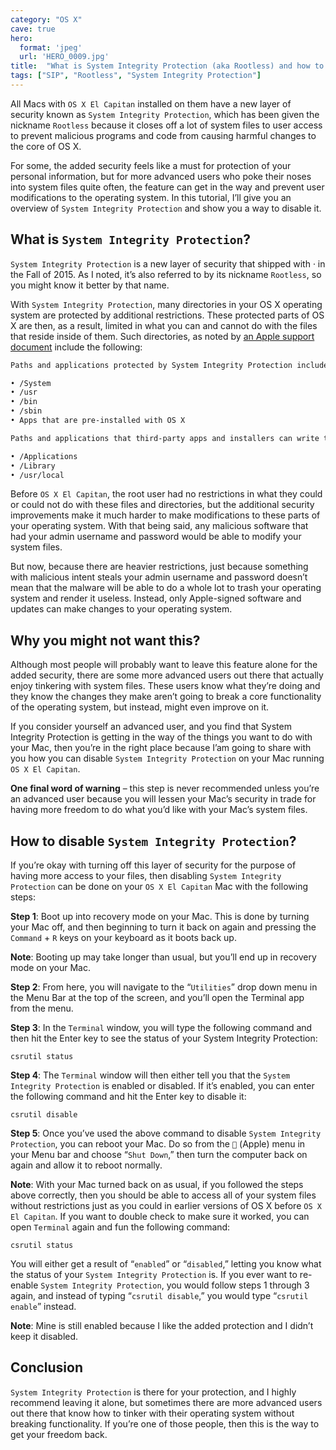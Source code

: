 ```yaml
---
category: "OS X"
cave: true
hero:
  format: 'jpeg'
  url: 'HERO_0009.jpg'
title:  "What is System Integrity Protection (aka Rootless) and how to disable it"
tags: ["SIP", "Rootless", "System Integrity Protection"]
---
```

All Macs with `OS X El Capitan` installed on them have a new layer of security known as `System Integrity Protection`, which has been given the nickname `Rootless` because it closes off a lot of system files to user access to prevent malicious programs and code from causing harmful changes to the core of OS X.

For some, the added security feels like a must for protection of your personal information, but for more advanced users who poke their noses into system files quite often, the feature can get in the way and prevent user modifications to the operating system. In this tutorial, I’ll give you an overview of `System Integrity Protection` and show you a way to disable it.

## What is `System Integrity Protection`?

`System Integrity Protection` is a new layer of security that shipped with · in the Fall of 2015. As I noted, it’s also referred to by its nickname `Rootless`, so you might know it better by that name.

With `System Integrity Protection`, many directories in your OS X operating system are protected by additional restrictions. These protected parts of OS X are then, as a result, limited in what you can and cannot do with the files that reside inside of them. Such directories, as noted by [an Apple support document](https://support.apple.com/en-us/HT204899) include the following:

```sh
Paths and applications protected by System Integrity Protection include:

• /System
• /usr
• /bin
• /sbin
• Apps that are pre-installed with OS X

Paths and applications that third-party apps and installers can write to include:

• /Applications
• /Library
• /usr/local
```

Before `OS X El Capitan`, the root user had no restrictions in what they could or could not do with these files and directories, but the additional security improvements make it much harder to make modifications to these parts of your operating system. With that being said, any malicious software that had your admin username and password would be able to modify your system files.

But now, because there are heavier restrictions, just because something with malicious intent steals your admin username and password doesn’t mean that the malware will be able to do a whole lot to trash your operating system and render it useless. Instead, only Apple-signed software and updates can make changes to your operating system.

## Why you might not want this?

Although most people will probably want to leave this feature alone for the added security, there are some more advanced users out there that actually enjoy tinkering with system files. These users know what they’re doing and they know the changes they make aren’t going to break a core functionality of the operating system, but instead, might even improve on it.

If you consider yourself an advanced user, and you find that System Integrity Protection is getting in the way of the things you want to do with your Mac, then you’re in the right place because I’am going to share with you how you can disable `System Integrity Protection` on your Mac running `OS X El Capitan`.

**One final word of warning** – this step is never recommended unless you’re an advanced user because you will lessen your Mac’s security in trade for having more freedom to do what you’d like with your Mac’s system files.

## How to disable `System Integrity Protection`?

If you’re okay with turning off this layer of security for the purpose of having more access to your files, then disabling `System Integrity Protection` can be done on your `OS X El Capitan` Mac with the following steps:

**Step 1**: Boot up into recovery mode on your Mac. This is done by turning your Mac off, and then beginning to turn it back on again and pressing the `Command` + `R` keys on your keyboard as it boots back up.

**Note**: Booting up may take longer than usual, but you’ll end up in recovery mode on your Mac.

**Step 2**: From here, you will navigate to the “`Utilities`” drop down menu in the Menu Bar at the top of the screen, and you’ll open the Terminal app from the menu.

**Step 3**: In the `Terminal` window, you will type the following command and then hit the Enter key to see the status of your System Integrity Protection:

```console
csrutil status
```

**Step 4**: The `Terminal` window will then either tell you that the `System Integrity Protection` is enabled or disabled. If it’s enabled, you can enter the following command and hit the Enter key to disable it:

```console
csrutil disable
```

**Step 5**: Once you’ve used the above command to disable `System Integrity Protection`, you can reboot your Mac. Do so from the `` (Apple) menu in your Menu bar and choose “`Shut Down`,” then turn the computer back on again and allow it to reboot normally.

**Note**: With your Mac turned back on as usual, if you followed the steps above correctly, then you should be able to access all of your system files without restrictions just as you could in earlier versions of OS X before `OS X El Capitan`. If you want to double check to make sure it worked, you can open `Terminal` again and fun the following command:

```console
csrutil status
```

You will either get a result of “`enabled`” or “`disabled`,” letting you know what the status of your `System Integrity Protection` is. If you ever want to re-enable `System Integrity Protection`, you would follow steps 1 through 3 again, and instead of typing “`csrutil disable`,” you would type “`csrutil enable`” instead.

**Note**: Mine is still enabled because I like the added protection and I didn’t keep it disabled.

## Conclusion

`System Integrity Protection` is there for your protection, and I highly recommend leaving it alone, but sometimes there are more advanced users out there that know how to tinker with their operating system without breaking functionality. If you’re one of those people, then this is the way to get your freedom back.
